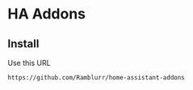 # HA Addons

## Install

Use this URL

```console
https://github.com/Ramblurr/home-assistant-addons
```
